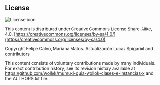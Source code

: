 ## License
![License icon](https://licensebuttons.net/l/by-sa/3.0/88x31.png)

This content is distributed under Creative Commons License Share-Alike, 4.0. [https://creativecommons.org/licenses/by-sa/4.0/](https://creativecommons.org/licenses/by-sa/4.0)

Copyright Felipe Calvo, Mariana Matos. Actualización Lucas Spigariol and contributors

This content consists of voluntary contributions made by many
individuals. For exact contribution history, see its revision history
available at https://github.com/wollok/mumuki-guia-wollok-clases-e-instancias-x and the AUTHORS.txt file.


